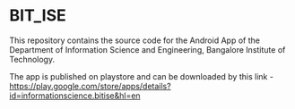 # BIT_ISE
This repository contains the source code for the Android App of the Department of Information Science and Engineering, Bangalore Institute of Technology.

The app is published on playstore and can be downloaded by this link - https://play.google.com/store/apps/details?id=informationscience.bitise&hl=en
